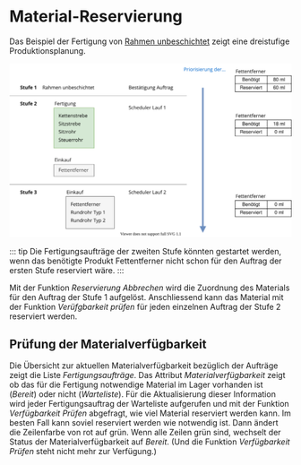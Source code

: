 # Material-Reservierung

Das Beispiel der Fertigung von [Rahmen unbeschichtet](Best-Practice-Fertigungsplanung#Beispiel%20Fertigungsauftrag%20Rahmen%20unbeschichtet) zeigt eine dreistufige Produktionsplanung.

![Theorie Material Reservierung](assets/Theorie%20Material%20Reservierung.svg)

::: tip
Die Fertigungsaufträge der zweiten Stufe könnten gestartet werden, wenn das benötigte Produkt Fettentferner nicht schon für den Auftrag der ersten Stufe reserviert wäre.
:::

Mit der Funktion *Reservierung Abbrechen* wird die Zuordnung des Materials für den Auftrag der Stufe 1 aufgelöst. Anschliessend kann das Material mit der Funktion *Verüfgbarkeit prüfen* für jeden einzelnen Auftrag der Stufe 2 reserviert werden.

## Prüfung der Materialverfügbarkeit
Die Übersicht zur aktuellen Materialverfügbarkeit bezüglich der Aufträge zeigt die Liste *Fertigungsaufträge*. Das Attribut *Materialverfügbarkeit* zeigt ob das für die Fertigung notwendige Material im Lager vorhanden ist (*Bereit*) oder nicht (*Warteliste*). Für die Aktualisierung dieser Information wird jeder Fertigungsauftrag der Warteliste aufgerufen und mit der Funktion *Verfügbarkeit Prüfen* abgefragt, wie viel Material reserviert werden kann. Im besten Fall kann soviel reserviert werden wie notwendig ist. Dann ändert die Zeilenfarbe von rot auf grün. Wenn alle Zeilen grün sind, wechselt der Status der Materialverfügbarkeit auf *Bereit*. (Und die Funktion *Verfügbarkeit Prüfen* steht nicht mehr zur Verfügung.)
